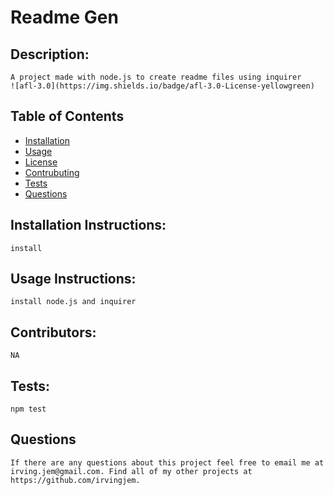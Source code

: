 # Readme Gen

## Description:
    A project made with node.js to create readme files using inquirer
    ![afl-3.0](https://img.shields.io/badge/afl-3.0-License-yellowgreen)

## Table of Contents
* [Installation](#installation)
* [Usage](#usage)
* [License](#license)
* [Contrubuting](#contributing)
* [Tests](#tests)
* [Questions](#questions)



## Installation Instructions: 
    install

## Usage Instructions: 
    install node.js and inquirer

## Contributors:
    NA    

## Tests:
    npm test

## Questions
    If there are any questions about this project feel free to email me at irving.jem@gmail.com. Find all of my other projects at https://github.com/irvingjem.
